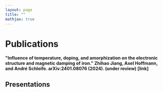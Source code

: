 ```yaml
---
layout: page
title: ""
mathjax: true
---
```


# Publications
#### "Influence of temperature, doping, and amorphization on the electronic structure and magnetic damping of iron." Zhihao Jiang, Axel Hoffmann, and André Schleife. arXiv:2401.08076 (2024). (under review) [link]

## Presentations
